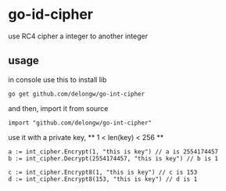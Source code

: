 go-id-cipher
=========

use RC4 cipher a integer to another integer

usage
------

in console use this to install lib

>
    go get github.com/delongw/go-int-cipher
    
and then, import it from source

>
    import "github.com/delongw/go-int-cipher"
    
use it with a private key, ** 1 < len(key) < 256 ** 

    a := int_cipher.Encrypt(1, "this is key") // a is 2554174457
    b := int_cipher.Decrypt(2554174457, "this is key") // b is 1

    c := int_cipher.Encrypt8(1, "this is key") // c is 153
    d := int_cipher.Encrypt8(153, "this is key") // d is 1
